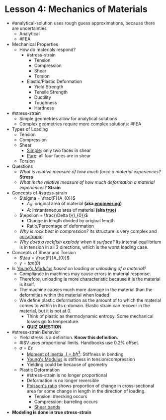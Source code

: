 # Lesson 4: Mechanics of Materials

- #analytical-solution uses rough guess approximations, because there are uncertainties
  - Analytical
  - #FEA
- Mechanical Properties
  - How do materials respond?
    - #stress-strain
      - Tension
      - Compression
      - Shear
      - Torsion
    - Elastic/Plastic Deformation
      - Yield Strength
      - Tensile Strength
      - Ductility
      - Toughness
      - Hardness
- #stress-strain
  - Simple geometries allow for analytical solutions
  - Complex geometries require more complex solutions: #FEA
- Types of Loading
  - Tension
  - Compression
  - Shear
    - [Simple](simple-shear.md): only two faces in shear
    - [Pure](pure-shear.md): all four faces are in shear
  - Torsion
- Questions
  - _What is relative measure of how much force a material experiences?_ **Stress**
  - _What is the relative measure of how much deformation a material experiences?_ **Strain**
- Concepts of #stress-strain
  - $\sigma = \frac{F}{A_{0}}$ 
    - $A_{0}$: original area of material **(aka [engineering](../engr-727-001-advanced-mechanics-of-materials/engineering-stress.md))**
    - $A$: instantaneous area of material **(aka [true](../engr-727-001-advanced-mechanics-of-materials/true-stress.md))**
  - $\epsilon = \frac{\Delta l}{l_{0}}$
    - Change in length divided by original length
    - Ratio/Percentage of deformation
  - _Why is rock best in compression?_ Its structure is very complex and [anisotropic](anistropy.md).
  - _Why does a rockfish explode when it surface?_ Its internal equilibrium is in tension in all 3 directions, which is the worst loading case.
- Concepts of Shear and Torsion
  - $\tau = \frac{F}{A_{0}}$
  - $\gamma = tan(\theta)$
- _Is [Young's Modulus](youngs-modulus.md) based on loading or unloading of a material?_
  - Compliance in machines may cause errors in material response.
  - Therefore, unloading is more characteristic because it is the material is itself.
  - The machine causes much more damage in the material than the deformities within the material when loaded
  - We define plastic deformation as the amount of to which the material comes to within in its $\epsilon$-domain. Elastic strain can recover in the material, but it is not at 0.
    - Think of plastic as thermodynamic entropy. Some mechanical losses go to temperature.
    - **QUIZ QUESTION**
- #stress-strain Behavior
  - Yield stress is a definition. **Know this definition.**
  - #ISV uses proportional limits. Handbooks use 0.2% offset.
  - $\sigma = E\epsilon$ 
    - [Moment of Inertia, $I = bh^{3}$](moment-of-inertia.md): Stiffness in bending
    - [Young's Modulus](youngs-modulus.md) is stiffness in tension/compression
    - Yielding could be because of geometry
  - Plastic Deformation
    - #stress-strain is no longer proportional
    - Deformation is no longer reversible
    - [Poisson's ratio](../engr-727-001-advanced-mechanics-of-materials/poissons-ratio.md) shows proportion of change in cross-sectional area for some change in length in the direction of loading.
      - Tension: #necking occurs
      - Compression: barreling occurs
      - [Shear bands](shear-bands.md)
- **Modeling is done in true stress-strain**